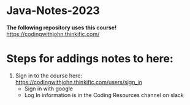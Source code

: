 # Java-Notes-2023
**The following repository uses this course!**
https://codingwithjohn.thinkific.com/
# Steps for addings notes to here:
1. Sign in to the course here: https://codingwithjohn.thinkific.com/users/sign_in
   - Sign in with google
   - Log In information is in the Coding Resources channel on slack
  

